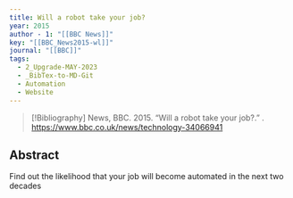 ```yaml
---
title: Will a robot take your job?
year: 2015
author - 1: "[[BBC News]]"
key: "[[BBC_News2015-wl]]"
journal: "[[BBC]]"
tags:
  - 2_Upgrade-MAY-2023
  - _BibTex-to-MD-Git
  - Automation
  - Website
---
```


> [!Bibliography]
> News, BBC. 2015. “Will a robot take your job?.” . https://www.bbc.co.uk/news/technology-34066941

## Abstract
Find out the likelihood that your job will become automated in the next two decades